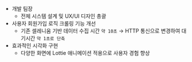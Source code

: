 - 개발 팀장
  - 전체 시스템 설계 및 UX/UI 디자인 총괄
- 사용자 회원가입 로직 크롤링 기능 개선
  - 기존 셀레니움 기반 데이터 수집 시간 `약 10초` → HTTP 통신으로 변경하여 대기시간 `약 1초로 단축`
- 효과적인 시각화 구현
  - 다양한 화면에 Lottie 애니메이션 적용으로 사용자 경험 향상

